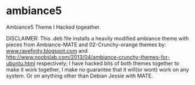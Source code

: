 ambiance5
=========

Ambiance5 Theme I Hacked togeather. 

DISCLAIMER: This .deb file installs a heavily modified ambiance theme with pieces from Ambiance-MATE and 02-Crunchy-orange themes by: www.ravefinity.blogspot.com and http://www.noobslab.com/2013/04/ambiance-crunchy-themes-for-ubuntu.html respectively; I have hacked bits of both themes together to make it work together, I make no guarantee that it will(or wont) work on any system. Or on anything other than Debian Jessie with MATE.  

